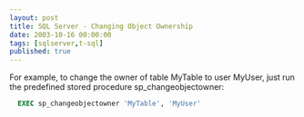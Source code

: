 ```yaml
---
layout: post
title: SQL Server - Changing Object Ownership
date: 2003-10-16 00:00:00
tags: [sqlserver,t-sql]
published: true
---
```


For example, to change the owner of table MyTable to user MyUser, just run the predefined stored procedure sp_changeobjectowner:

```sql
  EXEC sp_changeobjectowner 'MyTable', 'MyUser'
```
